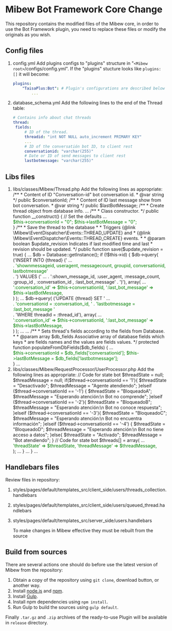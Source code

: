 # Mibew Bot Framework Core Change

This repository contains the modified files of the Mibew core, in order to use the Bot Framework plugin, you need to replace these files or modify the originals as you wish.

## Config files

1. config.yml
	Add plugins configs to "plugins" structure in "`<Mibew root>`/configs/config.yml". If the "plugins" stucture looks like `plugins: []` it will become:
	```yaml
	plugins:
	    "TaisaPlus:Bot": # Plugin's configurations are described below
	        ...
	```
2. database_schema.yml
   Add the following lines to the end of the Thread table:
   ```yaml
   # Contains info about chat threads
   thread:
    fields:
        # ID of the thread.
        threadid: "int NOT NULL auto_increment PRIMARY KEY"
        ...
        # ID of the conversatión bot ID, to client rest 
        conversationid: "varchar(255)"
        # Date or ID of send messages to client rest 
        lastbotmessage: "varchar(255)"
    ```
## Libs files

1. libs/classes/Mibew/Thread.php
   Add the following lines as appropriate:
   <?php 
	/*
	 * This file is a part of Mibew Messenger.
	 *
	 ...

	class Thread
	{
	    /**
	     * User in the users queue
	     */
	    const STATE_QUEUE = 0;
	    ...
   		<div style="color:green">
	     /**
	     * Content of ID "Conversation-id" bot conversation id.
	     * @var string
	     */
    	public $conversationId;
    
	    /**
	     * Content of ID last message show from bot conversation.
	     * @var string
	     */
    	public $lastBotMessage;
    	
    	</div>
	    /**
	     * Create thread object from database info.
	     ...
	     
    /**
     * Class constructor.
     */
    public function __construct()
    {
        // Set the defaults
        ...
        <div style="color:green">
        $this->conversationId = "0";
        $this->lastBotMessage = "0";
        </div>
    }

    /**
     * Save the thread to the database
     *
     * Triggers {@link \Mibew\EventDispatcher\Events::THREAD_UPDATE} and
     * {@link \Mibew\EventDispatcher\Events::THREAD_CREATE} events.
     *
     * @param boolean $update_revision Indicates if last modified time and last
     *   revision should be updated.
     */
    public function save($update_revision = true)
    {
        ...

        $db = Database::getInstance();
        if (!$this->id) {
            $db->query(
                ('INSERT INTO {thread} ('
                   ...
                   <div style="color:green">
                    . 'shownmessageid, useragent, messagecount, groupid, conversationid, lastbotmessage'
                   </div>
                . ') VALUES ('
                   ... 
                    . ':shown_message_id, :user_agent, :message_count, :group_id , :conversation_id , :last_bot_message'
                . ')'),
                array(
                    ...
                    <div style="color:green">
                    ':conversation_id' => $this->conversationId,
                    ':last_bot_message' => $this->lastBotMessage,
                    </div>
                )
            );
            
            ...

            $db->query(
                ('UPDATE {thread} SET '
                    ...
                    <div style="color:green">
                    . 'conversationid = :conversation_id, '
                    . 'lastbotmessage = :last_bot_message '
                    </div>
                . 'WHERE threadid = :thread_id'),
                array(
                    ...
                    <div style="color:green">
                    ':conversation_id' => $this->conversationId,
                    ':last_bot_message' => $this->lastBotMessage,
                    </div>
                )
            );

            ...
    ...

    /**
     * Sets thread's fields according to the fields from Database.
     *
     * @param array $db_fields Associative array of database fields which keys
     *   are fields names and the values are fields values.
     */
    protected function populateFromDbFields($db_fields)
    {
        ...
        <div style="color:green">
        $this->conversationId = $db_fields['conversationid'];
        $this->lastBotMessage = $db_fields['lastbotmessage'];
        </div>
    }

  	...

2. libs/classes/Mibew/RequestProcessor/UserProcessor.php
   Add the following lines as appropriate:
   <?php
    ...
    ...
    protected function apiUpdateThreads($args)
    {
       ....

       		<div style="color:green">
            // Code for state bot
            $threadState = null;
            $threadMessage = null;
            if($thread->conversationId == '1'){
                $threadState = "Desactivado";
                $threadMessage = "Agente atendiendo";
            }elseif ($thread->conversationId == '-1') {
                $threadState = "BloqueadoA";
                $threadMessage = "Esperando atención:\n Bot no comprende";
            }elseif ($thread->conversationId == '-2'){
                $threadState = "BloqueadoB";
                $threadMessage = "Esperando atención:\n Bot no conoce respuesta";
            }elseif ($thread->conversationId == '-3'){
                $threadState = "BloqueadoC";
                $threadMessage = "Esperando atención:\n Bot no encuentra información";
            }elseif ($thread->conversationId == '-4') {
                $threadState = "BloqueadoD";
                $threadMessage = "Esperando atención:\n Bot no tiene acceso a datos";
            }else{
                $threadState = "Activado";
                $threadMessage = "Bot atendiendo";
            }
            // Code for state bot
             </div> 

            $threads[] = array(
                ...
                <div style="color:green">
                'threadState' => $threadState,
                'threadMessage' => $threadMessage,
                </div>
            );

            ...
        }

        ...
    }

    ...


## Handlebars files

   Review files in repository:

1. styles/pages/default/templates_src/client_side/users/threads_collection.handlebars
2. styles/pages/default/templates_src/client_side/users/queued_thread.handlebars
3. styles/pages/default/templates_src/server_side/users.handlebars

   To make changes in Mibew effective they must be rebuilt from the source

## Build from sources

There are several actions one should do before use the latest version of Mibew from the repository:

1. Obtain a copy of the repository using `git clone`, download button, or another way.
2. Install [node.js](http://nodejs.org/) and [npm](https://www.npmjs.org/).
3. Install [Gulp](http://gulpjs.com/).
4. Install npm dependencies using `npm install`.
5. Run Gulp to build the sources using `gulp default`.

Finally `.tar.gz` and `.zip` archives of the ready-to-use Plugin will be available in `release` directory.